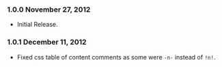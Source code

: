 ### 1.0.0 November 27, 2012

* Initial Release.

### 1.0.1 December 11, 2012

* Fixed css table of content comments as some were `-n-` instead of `!n!`.